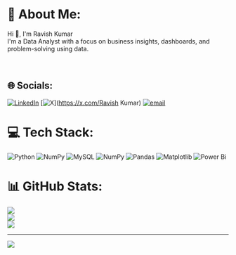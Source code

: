 # 💫 About Me:
Hi 👋, I'm Ravish Kumar<br>I'm a Data Analyst with a focus on business insights, dashboards, and problem-solving using data.<br><br><br>


## 🌐 Socials:
[![LinkedIn](https://img.shields.io/badge/LinkedIn-%230077B5.svg?logo=linkedin&logoColor=white)](https://linkedin.com/in/ravish-kumar) [![X](https://img.shields.io/badge/X-black.svg?logo=X&logoColor=white)](https://x.com/Ravish Kumar) [![email](https://img.shields.io/badge/Email-D14836?logo=gmail&logoColor=white)](mailto:ravishkumar88440@gmail.com) 

# 💻 Tech Stack:
![Python](https://img.shields.io/badge/python-3670A0?style=for-the-badge&logo=python&logoColor=ffdd54) ![NumPy](https://img.shields.io/badge/numpy-%23013243.svg?style=for-the-badge&logo=numpy&logoColor=white) ![MySQL](https://img.shields.io/badge/mysql-4479A1.svg?style=for-the-badge&logo=mysql&logoColor=white) ![NumPy](https://img.shields.io/badge/numpy-%23013243.svg?style=for-the-badge&logo=numpy&logoColor=white) ![Pandas](https://img.shields.io/badge/pandas-%23150458.svg?style=for-the-badge&logo=pandas&logoColor=white) ![Matplotlib](https://img.shields.io/badge/Matplotlib-%23ffffff.svg?style=for-the-badge&logo=Matplotlib&logoColor=black) ![Power Bi](https://img.shields.io/badge/power_bi-F2C811?style=for-the-badge&logo=powerbi&logoColor=black)
# 📊 GitHub Stats:
![](https://github-readme-stats.vercel.app/api?username=Ravish932&theme=dark&hide_border=false&include_all_commits=false&count_private=false)<br/>
![](https://nirzak-streak-stats.vercel.app/?user=Ravish932&theme=dark&hide_border=false)<br/>
![](https://github-readme-stats.vercel.app/api/top-langs/?username=Ravish932&theme=dark&hide_border=false&include_all_commits=false&count_private=false&layout=compact)

---
[![](https://visitcount.itsvg.in/api?id=Ravish932&icon=0&color=0)](https://visitcount.itsvg.in)

<!-- Proudly created with GPRM ( https://gprm.itsvg.in ) -->
